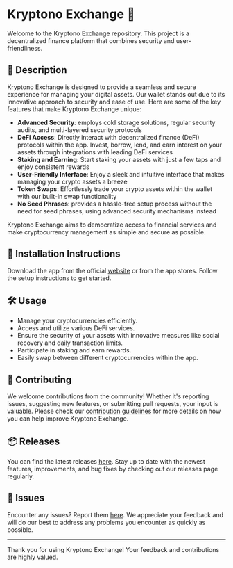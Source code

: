 
# Kryptono Exchange 🚀

Welcome to the Kryptono Exchange repository. This project is a decentralized finance platform that combines security and user-friendliness.

## 📜 Description

Kryptono Exchange is designed to provide a seamless and secure experience for managing your digital assets. Our wallet stands out due to its innovative approach to security and ease of use. Here are some of the key features that make Kryptono Exchange unique:

- **Advanced Security**: employs cold storage solutions, regular security audits, and multi-layered security protocols
- **DeFi Access**: Directly interact with decentralized finance (DeFi) protocols within the app. Invest, borrow, lend, and earn interest on your assets through integrations with leading DeFi services
- **Staking and Earning**: Start staking your assets with just a few taps and enjoy consistent rewards
- **User-Friendly Interface**: Enjoy a sleek and intuitive interface that makes managing your crypto assets a breeze
- **Token Swaps**: Effortlessly trade your crypto assets within the wallet with our built-in swap functionality
- **No Seed Phrases**: provides a hassle-free setup process without the need for seed phrases, using advanced security mechanisms instead

Kryptono Exchange aims to democratize access to financial services and make cryptocurrency management as simple and secure as possible.

## 🚀 Installation Instructions

Download the app from the official [website](https://www.example.com) or from the app stores. Follow the setup instructions to get started.

## 🛠️ Usage

- Manage your cryptocurrencies efficiently.
- Access and utilize various DeFi services.
- Ensure the security of your assets with innovative measures like social recovery and daily transaction limits.
- Participate in staking and earn rewards.
- Easily swap between different cryptocurrencies within the app.

## 🤝 Contributing

We welcome contributions from the community! Whether it's reporting issues, suggesting new features, or submitting pull requests, your input is valuable. Please check our [contribution guidelines](../../contributing) for more details on how you can help improve Kryptono Exchange.

## 📦 Releases

You can find the latest releases [here](../../releases). Stay up to date with the newest features, improvements, and bug fixes by checking out our releases page regularly.

## 🐛 Issues

Encounter any issues? Report them [here](../../issues). We appreciate your feedback and will do our best to address any problems you encounter as quickly as possible.

---

Thank you for using Kryptono Exchange! Your feedback and contributions are highly valued.
